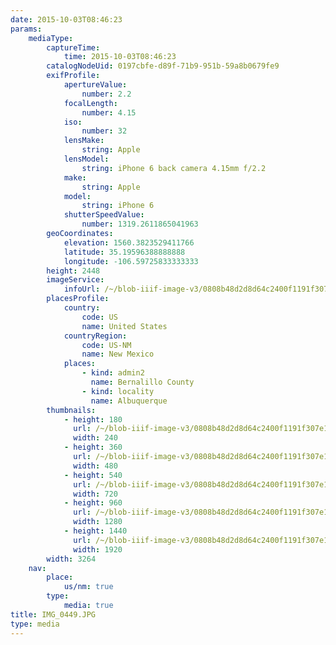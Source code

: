 ```yaml
---
date: 2015-10-03T08:46:23
params:
    mediaType:
        captureTime:
            time: 2015-10-03T08:46:23
        catalogNodeUid: 0197cbfe-d89f-71b9-951b-59a8b0679fe9
        exifProfile:
            apertureValue:
                number: 2.2
            focalLength:
                number: 4.15
            iso:
                number: 32
            lensMake:
                string: Apple
            lensModel:
                string: iPhone 6 back camera 4.15mm f/2.2
            make:
                string: Apple
            model:
                string: iPhone 6
            shutterSpeedValue:
                number: 1319.2611865041963
        geoCoordinates:
            elevation: 1560.3823529411766
            latitude: 35.19596388888888
            longitude: -106.59725833333333
        height: 2448
        imageService:
            infoUrl: /~/blob-iiif-image-v3/0808b48d2d8d64c2400f1191f307e15fef2b925baa3e527b47d784a967f208f5/info.json
        placesProfile:
            country:
                code: US
                name: United States
            countryRegion:
                code: US-NM
                name: New Mexico
            places:
                - kind: admin2
                  name: Bernalillo County
                - kind: locality
                  name: Albuquerque
        thumbnails:
            - height: 180
              url: /~/blob-iiif-image-v3/0808b48d2d8d64c2400f1191f307e15fef2b925baa3e527b47d784a967f208f5/full/240%2C180/0/default.jpg
              width: 240
            - height: 360
              url: /~/blob-iiif-image-v3/0808b48d2d8d64c2400f1191f307e15fef2b925baa3e527b47d784a967f208f5/full/480%2C360/0/default.jpg
              width: 480
            - height: 540
              url: /~/blob-iiif-image-v3/0808b48d2d8d64c2400f1191f307e15fef2b925baa3e527b47d784a967f208f5/full/720%2C540/0/default.jpg
              width: 720
            - height: 960
              url: /~/blob-iiif-image-v3/0808b48d2d8d64c2400f1191f307e15fef2b925baa3e527b47d784a967f208f5/full/1280%2C960/0/default.jpg
              width: 1280
            - height: 1440
              url: /~/blob-iiif-image-v3/0808b48d2d8d64c2400f1191f307e15fef2b925baa3e527b47d784a967f208f5/full/1920%2C1440/0/default.jpg
              width: 1920
        width: 3264
    nav:
        place:
            us/nm: true
        type:
            media: true
title: IMG_0449.JPG
type: media
---
```

